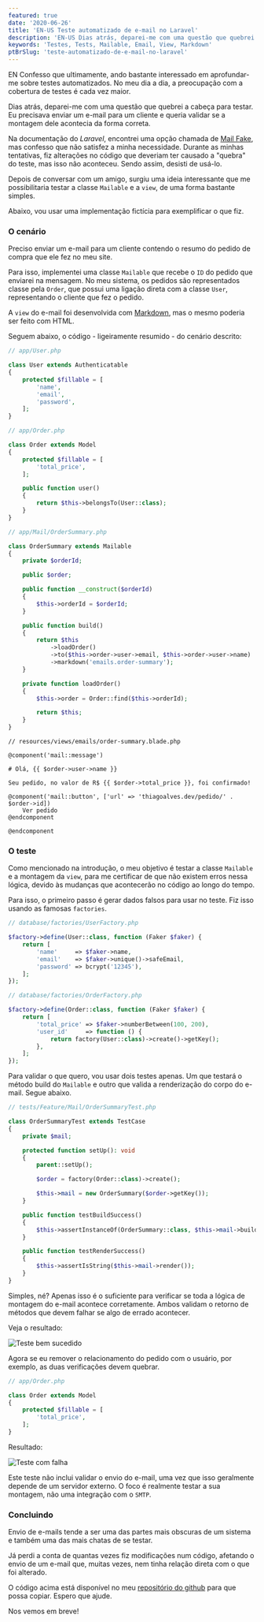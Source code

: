 ```yaml
---
featured: true
date: '2020-06-26'
title: 'EN-US Teste automatizado de e-mail no Laravel'
description: 'EN-US Dias atrás, deparei-me com uma questão que quebrei a cabeça para testar. Eu precisava enviar um e-mail para um cliente e queria validar se a montagem dele acontecia da forma correta.'
keywords: 'Testes, Tests, Mailable, Email, View, Markdown'
ptBrSlug: 'teste-automatizado-de-e-mail-no-laravel'
---
```


EN Confesso que ultimamente, ando bastante interessado em aprofundar-me sobre testes automatizados. No meu dia a dia, a
preocupação com a cobertura de testes é cada vez maior.

Dias atrás, deparei-me com uma questão que quebrei a cabeça para testar. Eu precisava enviar um e-mail para um cliente e
queria validar se a montagem dele acontecia da forma correta.

Na documentação do _Laravel_, encontrei uma opção chamada de [Mail Fake](https://laravel.com/docs/mocking#mail-fake),
mas confesso que não satisfez a minha necessidade. Durante as minhas tentativas, fiz alterações no código que deveriam
ter causado a "quebra" do teste, mas isso não aconteceu. Sendo assim, desisti de usá-lo.

Depois de conversar com um amigo, surgiu uma ideia interessante que me possibilitaria testar a classe `Mailable` e
a `view`, de uma forma bastante simples.

Abaixo, vou usar uma implementação fictícia para exemplificar o que fiz.

### O cenário

Preciso enviar um e-mail para um cliente contendo o resumo do pedido de compra que ele fez no meu site.

Para isso, implementei uma classe `Mailable` que recebe o `ID` do pedido que enviarei na mensagem. No meu sistema, os
pedidos são representados classe pela `Order`, que possui uma ligação direta com a classe `User`, representando o
cliente que fez o pedido.

A `view` do e-mail foi desenvolvida com [Markdown](https://en.wikipedia.org/wiki/Markdown), mas o mesmo poderia ser
feito com HTML.

Seguem abaixo, o código - ligeiramente resumido - do cenário descrito:

```php
// app/User.php

class User extends Authenticatable
{
    protected $fillable = [
        'name',
        'email',
        'password',
    ];
}
```

```php
// app/Order.php

class Order extends Model
{
    protected $fillable = [
        'total_price',
    ];

    public function user()
    {
        return $this->belongsTo(User::class);
    }
}
```

```php
// app/Mail/OrderSummary.php

class OrderSummary extends Mailable
{
    private $orderId;

    public $order;

    public function __construct($orderId)
    {
        $this->orderId = $orderId;
    }

    public function build()
    {
        return $this
            ->loadOrder()
            ->to($this->order->user->email, $this->order->user->name)
            ->markdown('emails.order-summary');
    }

    private function loadOrder()
    {
        $this->order = Order::find($this->orderId);

        return $this;
    }
}
```

```blade
// resources/views/emails/order-summary.blade.php

@component('mail::message')

# Olá, {{ $order->user->name }}

Seu pedido, no valor de R$ {{ $order->total_price }}, foi confirmado!

@component('mail::button', ['url' => 'thiagoalves.dev/pedido/' . $order->id])
    Ver pedido
@endcomponent

@endcomponent
```

### O teste

Como mencionado na introdução, o meu objetivo é testar a classe `Mailable` e a montagem da `view`, para me certificar de
que não existem erros nessa lógica, devido às mudanças que acontecerão no código ao longo do tempo.

Para isso, o primeiro passo é gerar dados falsos para usar no teste. Fiz isso usando as famosas `factories`.

```php
// database/factories/UserFactory.php

$factory->define(User::class, function (Faker $faker) {
    return [
        'name'     => $faker->name,
        'email'    => $faker->unique()->safeEmail,
        'password' => bcrypt('12345'),
    ];
});
```

```php
// database/factories/OrderFactory.php

$factory->define(Order::class, function (Faker $faker) {
    return [
        'total_price' => $faker->numberBetween(100, 200),
        'user_id'     => function () {
            return factory(User::class)->create()->getKey();
        },
    ];
});
```

Para validar o que quero, vou usar dois testes apenas. Um que testará o método build do `Mailable` e outro que valida a
renderização do corpo do e-mail. Segue abaixo.

```php
// tests/Feature/Mail/OrderSummaryTest.php

class OrderSummaryTest extends TestCase
{
    private $mail;

    protected function setUp(): void
    {
        parent::setUp();

        $order = factory(Order::class)->create();

        $this->mail = new OrderSummary($order->getKey());
    }

    public function testBuildSuccess()
    {
        $this->assertInstanceOf(OrderSummary::class, $this->mail->build());
    }

    public function testRenderSuccess()
    {
        $this->assertIsString($this->mail->render());
    }
}
```

Simples, né? Apenas isso é o suficiente para verificar se toda a lógica de montagem do e-mail acontece corretamente.
Ambos validam o retorno de métodos que devem falhar se algo de errado acontecer.

Veja o resultado:

![Teste bem sucedido](/images/posts/laravel-mailable-tests/success.png)

Agora se eu remover o relacionamento do pedido com o usuário, por exemplo, as duas verificações devem quebrar.

```php
// app/Order.php 

class Order extends Model
{
    protected $fillable = [
        'total_price',
    ];
}
```

Resultado:

![Teste com falha](/images/posts/laravel-mailable-tests/fail.png)

Este teste não inclui validar o envio do e-mail, uma vez que isso geralmente depende de um servidor externo. O foco é
realmente testar a sua montagem, não uma integração com o `SMTP`.

### Concluindo

Envio de e-mails tende a ser uma das partes mais obscuras de um sistema e também uma das mais chatas de se testar.

Já perdi a conta de quantas vezes fiz modificações num código, afetando o envio de um e-mail que, muitas vezes, nem
tinha relação direta com o que foi alterado.

O código acima está disponível no
meu [repositório do github](https://github.com/thiagoalves-dev/laravel-storage-example) para
que possa copiar. Espero que ajude.

Nos vemos em breve!

